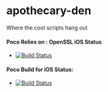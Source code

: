 apothecary-den
==============

Where the cool scripts hang out

#### Poco Relies on : OpenSSL iOS Status

- [![Build Status](https://travis-ci.org/danoli3/apothecary-den.svg?branch=openssl-ios)](https://travis-ci.org/danoli3/apothecary-den)

#### Poco Build for iOS Status:

- [![Build Status](https://travis-ci.org/danoli3/apothecary-den.svg?branch=poco-ios)](https://travis-ci.org/danoli3/apothecary-den)




